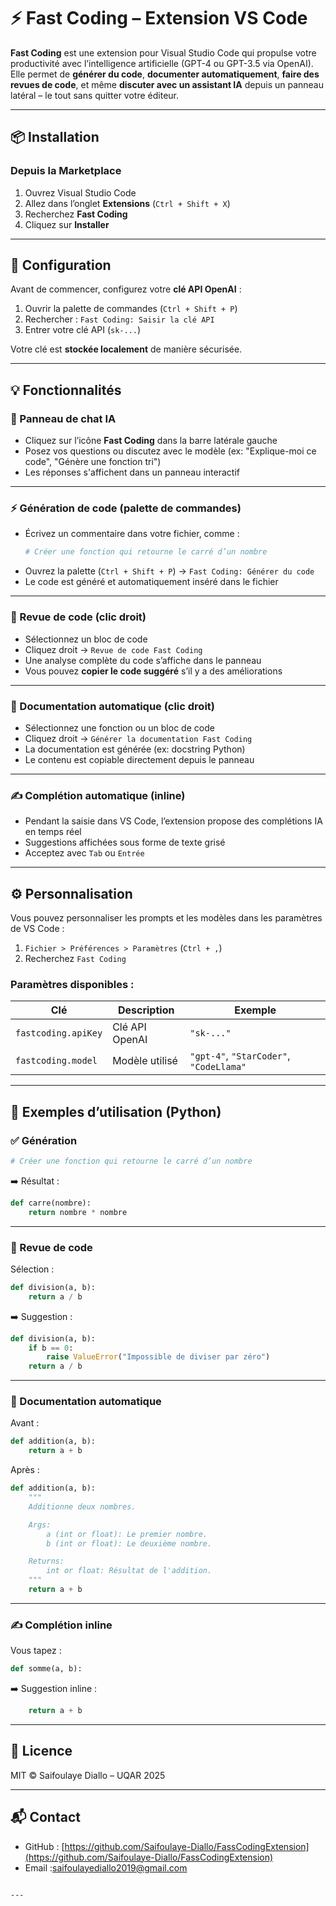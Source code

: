 
# ⚡ Fast Coding – Extension VS Code

**Fast Coding** est une extension pour Visual Studio Code qui propulse votre productivité avec l’intelligence artificielle (GPT-4 ou GPT-3.5 via OpenAI).  
Elle permet de **générer du code**, **documenter automatiquement**, **faire des revues de code**, et même **discuter avec un assistant IA** depuis un panneau latéral – le tout sans quitter votre éditeur.

---

## 📦 Installation

### Depuis la Marketplace

1. Ouvrez Visual Studio Code
2. Allez dans l’onglet **Extensions** (`Ctrl + Shift + X`)
3. Recherchez **Fast Coding**
4. Cliquez sur **Installer**
---

## 🔐 Configuration

Avant de commencer, configurez votre **clé API OpenAI** :

1. Ouvrir la palette de commandes (`Ctrl + Shift + P`)
2. Rechercher : `Fast Coding: Saisir la clé API`
3. Entrer votre clé API (`sk-...`)

Votre clé est **stockée localement** de manière sécurisée.

---

## 💡 Fonctionnalités

### 💬 Panneau de chat IA

- Cliquez sur l’icône **Fast Coding** dans la barre latérale gauche
- Posez vos questions ou discutez avec le modèle (ex: "Explique-moi ce code", "Génère une fonction tri")
- Les réponses s'affichent dans un panneau interactif

---

### ⚡ Génération de code (palette de commandes)

- Écrivez un commentaire dans votre fichier, comme :
  ```python
  # Créer une fonction qui retourne le carré d’un nombre
  ```
- Ouvrez la palette (`Ctrl + Shift + P`) → `Fast Coding: Générer du code`
- Le code est généré et automatiquement inséré dans le fichier

---

### 🧠 Revue de code (clic droit)

- Sélectionnez un bloc de code
- Cliquez droit → `Revue de code Fast Coding`
- Une analyse complète du code s’affiche dans le panneau
- Vous pouvez **copier le code suggéré** s’il y a des améliorations

---

### 📘 Documentation automatique (clic droit)

- Sélectionnez une fonction ou un bloc de code
- Cliquez droit → `Générer la documentation Fast Coding`
- La documentation est générée (ex: docstring Python)
- Le contenu est copiable directement depuis le panneau

---

### ✍️ Complétion automatique (inline)

- Pendant la saisie dans VS Code, l’extension propose des complétions IA en temps réel
- Suggestions affichées sous forme de texte grisé
- Acceptez avec `Tab` ou `Entrée`

---

## ⚙️ Personnalisation

Vous pouvez personnaliser les prompts et les modèles dans les paramètres de VS Code :

1. `Fichier > Préférences > Paramètres` (`Ctrl + ,`)
2. Recherchez `Fast Coding`

### Paramètres disponibles :

| Clé                       | Description                        | Exemple                            |
|---------------------------|------------------------------------|------------------------------------|
| `fastcoding.apiKey`       | Clé API OpenAI                     | `"sk-..."`                         |
| `fastcoding.model`        | Modèle utilisé                     | `"gpt-4"`, `"StarCoder"`,  `"CodeLlama"`   |

---

## 🧪 Exemples d’utilisation (Python)

### ✅ Génération

```python
# Créer une fonction qui retourne le carré d’un nombre
```

➡️ Résultat :

```python
def carre(nombre):
    return nombre * nombre
```

---

### 🧠 Revue de code

Sélection :

```python
def division(a, b):
    return a / b
```

➡️ Suggestion :

```python
def division(a, b):
    if b == 0:
        raise ValueError("Impossible de diviser par zéro")
    return a / b
```

---

### 📘 Documentation automatique

Avant :

```python
def addition(a, b):
    return a + b
```

Après :

```python
def addition(a, b):
    """
    Additionne deux nombres.

    Args:
        a (int or float): Le premier nombre.
        b (int or float): Le deuxième nombre.

    Returns:
        int or float: Résultat de l'addition.
    """
    return a + b
```

---

### ✍️ Complétion inline

Vous tapez :

```python
def somme(a, b):
```

➡️ Suggestion inline :

```python
    return a + b
```

---

## 📄 Licence

MIT © Saifoulaye Diallo – UQAR 2025

---

## 📬 Contact

- GitHub : [https://github.com/Saifoulaye-Diallo/FassCodingExtension](https://github.com/Saifoulaye-Diallo/FassCodingExtension)
- Email :saifoulayediallo2019@gmail.com

```

---

